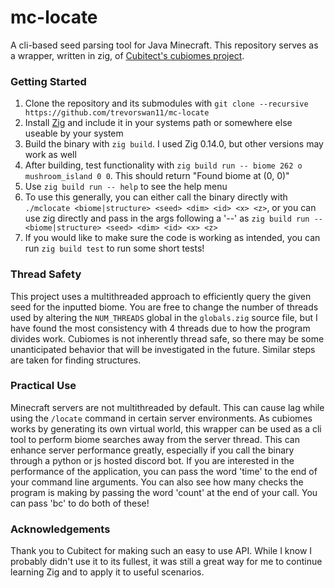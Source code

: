 # mc-locate
A cli-based seed parsing tool for Java Minecraft. This repository serves as a wrapper, written in zig, of [Cubitect's cubiomes project](https://github.com/Cubitect/cubiomes). 

### Getting Started
1. Clone the repository and its submodules with `git clone --recursive https://github.com/trevorswan11/mc-locate`
2. Install [Zig](https://ziglang.org/) and include it in your systems path or somewhere else useable by your system
3. Build the binary with `zig build`. I used Zig 0.14.0, but other versions may work as well
4. After building, test functionality with `zig build run -- biome 262 o mushroom_island 0 0`. This should return "Found biome at (0, 0)"
5. Use `zig build run -- help` to see the help menu
6. To use this generally, you can either call the binary directly with `./mclocate <biome|structure> <seed> <dim> <id> <x> <z>`, or you can use zig directly and pass in the args following a '--' as `zig build run -- <biome|structure> <seed> <dim> <id> <x> <z>`
7. If you would like to make sure the code is working as intended, you can run `zig build test` to run some short tests!

### Thread Safety
This project uses a multithreaded approach to efficiently query the given seed for the inputted biome. You are free to change the number of threads used by altering the `NUM_THREADS` global in the `globals.zig` source file, but I have found the most consistency with 4 threads due to how the program divides work. Cubiomes is not inherently thread safe, so there may be some unanticipated behavior that will be investigated in the future. Similar steps are taken for finding structures.

### Practical Use
Minecraft servers are not multithreaded by default. This can cause lag while using the `/locate` command in certain server environments. As cubiomes works by generating its own virtual world, this wrapper can be used as a cli tool to perform biome searches away from the server thread. This can enhance server performance greatly, especially if you call the binary through a python or js hosted discord bot. If you are interested in the performance of the application, you can pass the word 'time' to the end of your command line arguments. You can also see how many checks the program is making by passing the word 'count' at the end of your call. You can pass 'bc' to do both of these!

### Acknowledgements
Thank you to Cubitect for making such an easy to use API. While I know I probably didn't use it to its fullest, it was still a great way for me to continue learning Zig and to apply it to useful scenarios.
